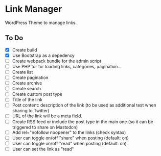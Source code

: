 # Link Manager

WordPress Theme to manage links.

## To Do

- [x] Create build
- [x] Use Bootstrap as a depedency
- [ ] Create webpack bundle for the admin script
- [ ] Use PHP for for loading links, categories, pagination...
- [ ] Create list
- [ ] Create pagination
- [ ] Create archive
- [ ] Create search
- [ ] Create custom post type
- [ ] Title of the link
- [ ] Post content: description of the link (to be used as additional text when sharing to Twitter)
- [ ] URL of the link will be a meta field.
- [ ] Create RSS feed or include the post type in the main one (so it can be triggered to share on Mastodon)
- [ ] Add rel="nofollow noopener" to the links (check syntax)
- [ ] User can toggle on/off "share" when posting (default: on)
- [ ] User can toggle on/off "read" when posting (default: on)
- [ ] User can set the link as "read"
